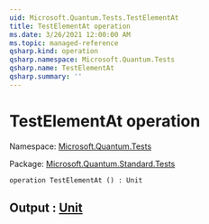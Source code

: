 ```yaml
---
uid: Microsoft.Quantum.Tests.TestElementAt
title: TestElementAt operation
ms.date: 3/26/2021 12:00:00 AM
ms.topic: managed-reference
qsharp.kind: operation
qsharp.namespace: Microsoft.Quantum.Tests
qsharp.name: TestElementAt
qsharp.summary: ''
---
```


# TestElementAt operation

Namespace: [Microsoft.Quantum.Tests](xref:Microsoft.Quantum.Tests)

Package: [Microsoft.Quantum.Standard.Tests](https://nuget.org/packages/Microsoft.Quantum.Standard.Tests)




```qsharp
operation TestElementAt () : Unit
```


## Output : [Unit](xref:microsoft.quantum.lang-ref.unit)

